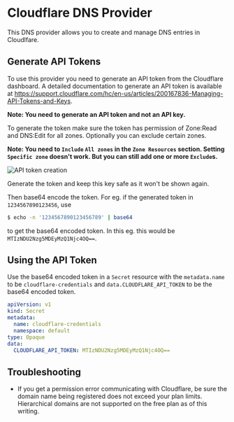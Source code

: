 # Cloudflare DNS Provider

This DNS provider allows you to create and manage DNS entries in Cloudlfare. 

## Generate API Tokens

To use this provider you need to generate an API token from the Cloudflare dashboard.
A detailed documentation to generate an API token is available at 
https://support.cloudflare.com/hc/en-us/articles/200167836-Managing-API-Tokens-and-Keys.

**Note: You need to generate an API token and not an API key.**

To generate the token make sure the token has permission of Zone:Read and DNS:Edit for 
all zones. Optionally you can exclude certain zones.

**Note: You need to `Include` `All zones` in the `Zone Resources` section. Setting 
`Specific zone` doesn't work. But you can still add one or more `Exclude`s.**

![API token creation](api-token-creation.png)

Generate the token and keep this key safe as it won't be shown again.

Then base64 encode the token. For eg. if the generated token in `1234567890123456`, use

```bash
$ echo -n '1234567890123456789' | base64
```

to get the base64 encoded token. In this eg. this would be `MTIzNDU2Nzg5MDEyMzQ1Njc4OQ==`.

## Using the API Token

Use the base64 encoded token in a `Secret` resource with the `metadata.name` to be 
`cloudflare-credentials` and `data.CLOUDFLARE_API_TOKEN` to be the base64 encoded token.

```yaml
apiVersion: v1
kind: Secret
metadata:
  name: cloudflare-credentials
  namespace: default
type: Opaque
data:
  CLOUDFLARE_API_TOKEN: MTIzNDU2Nzg5MDEyMzQ1Njc4OQ==
``` 

## Troubleshooting

* If you get a permission error communicating with Cloudflare, be sure the domain name 
  being registered does not exceed your plan limits. Hierarchical domains are not
  supported on the free plan as of this writing.
  
